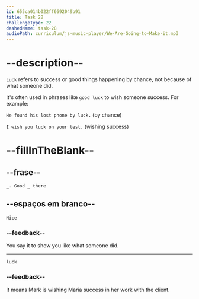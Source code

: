 ```yaml
---
id: 655ca014b022ff6692049b91
title: Task 28
challengeType: 22
dashedName: task-28
audioPath: curriculum/js-music-player/We-Are-Going-to-Make-it.mp3
---
```


<!--
AUDIO REFERENCE: 
Mark: Nice. Good luck there.
-->

# --description--

`Luck` refers to success or good things happening by chance, not because of what someone did.

It's often used in phrases like `good luck` to wish someone success. For example:

`He found his lost phone by luck.` (by chance)

`I wish you luck on your test.` (wishing success)

# --fillInTheBlank--

## --frase--

`_. Good _ there`

## --espaços em branco--

`Nice`

### --feedback--

You say it to show you like what someone did.

---

`luck`

### --feedback--

It means Mark is wishing Maria success in her work with the client.
